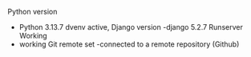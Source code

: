 Python version
- Python 3.13.7
dvenv active, 
Django version
-django 5.2.7
Runserver Working
- working
Git remote set
-connected to a remote repository (Github)